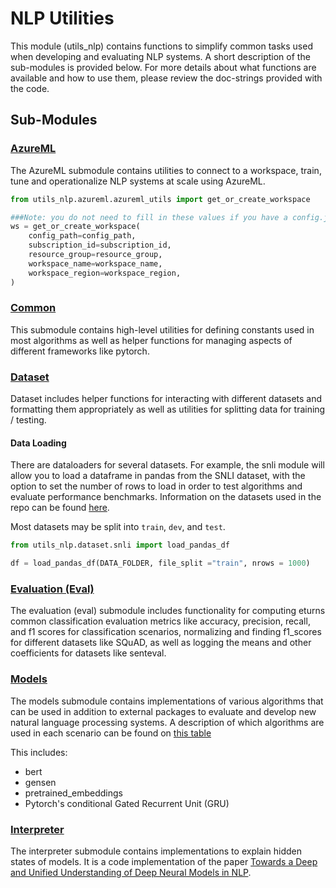 # NLP Utilities

This module (utils_nlp) contains functions to simplify common tasks used when developing and evaluating NLP systems. A short description of the sub-modules is provided below. For more details about what functions are available and how to use them, please review the doc-strings provided with the code.

## Sub-Modules

### [AzureML](azureml)

The AzureML submodule contains utilities to connect to a workspace, train, tune and operationalize NLP systems at scale using AzureML.

```python
from utils_nlp.azureml.azureml_utils import get_or_create_workspace

###Note: you do not need to fill in these values if you have a config.json in the same folder as this notebook
ws = get_or_create_workspace(
    config_path=config_path,
    subscription_id=subscription_id,
    resource_group=resource_group,
    workspace_name=workspace_name,
    workspace_region=workspace_region,
)
```

### [Common](common)

This submodule contains high-level utilities for defining constants used in most algorithms as well as helper functions for managing aspects of different frameworks like pytorch.

### [Dataset](dataset)
Dataset includes helper functions for interacting with different datasets and formatting them appropriately as well as utilities for splitting data for training / testing.

#### Data Loading
There are dataloaders for several datasets. For example, the snli module will allow you to load a dataframe in pandas from the SNLI dataset, with the option to set the number of rows to load in order to test algorithms and evaluate performance benchmarks. Information on the datasets used in the repo can be found [here](https://github.com/microsoft/nlp/tree/staging/utils_nlp/dataset#datasets).

Most datasets may be split into `train`, `dev`, and `test`.

```python
from utils_nlp.dataset.snli import load_pandas_df

df = load_pandas_df(DATA_FOLDER, file_split ="train", nrows = 1000)
```

### [Evaluation (Eval)](eval)
The evaluation (eval) submodule includes functionality for computing eturns common classification evaluation metrics like accuracy, precision, recall, and f1 scores for classification scenarios, normalizing and finding f1_scores for different datasets like SQuAD, as well as logging the means and other coefficients for datasets like senteval.

### [Models](models)
The models submodule contains implementations of various algorithms that can be used in addition to external packages to evaluate and develop new natural language processing systems. A description of which algorithms are used in each scenario can be found on [this table](../README.md#content)

This includes:
* bert
* gensen
* pretrained_embeddings
* Pytorch's conditional Gated Recurrent Unit (GRU)

### [Interpreter](interpreter)
The interpreter submodule contains implementations to explain hidden states of models. It is a code implementation of the paper [Towards a Deep and Unified Understanding of Deep Neural Models in NLP](http://proceedings.mlr.press/v97/guan19a/guan19a.pdf).